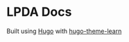 # LPDA Docs

Built using [Hugo](https://gohugo.io/) with [hugo-theme-learn](https://themes.gohugo.io/themes/hugo-theme-learn/)